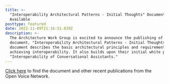 ```yaml
---
title: >-
  "Interoperability Architectural Patterns - Initial Thoughts" Document Now
  Available
posttype: featured
date: 2022-11-09T21:16:51.039Z
description: >-
  The Architecture Work Group is excited to announce the publishing of a new
  document, "Interoperability Architectural Patterns - Initial Thoughts." This
  document describes the basic architectural principles and requirements for
  achieving interoperability. It also builds upon their initial white paper,
  "Interoperability of Conversational Assistants."
---
```

<a href="https://openvoicenetwork.org/publications" target="_blank">Click here</a> to find the document and other recent publications from the Open Voice Network.
